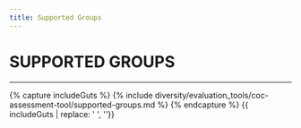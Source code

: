 ```yaml
---
title: Supported Groups
---
```


# SUPPORTED GROUPS
<hr>

{% capture includeGuts %}
{% include diversity/evaluation_tools/coc-assessment-tool/supported-groups.md %}
{% endcapture %}
{{ includeGuts | replace: '    ', ''}}
